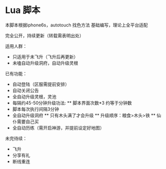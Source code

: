# Lua 脚本
本脚本根据iphone6s，autotouch 找色方法 基础编写，理论上全平台适配  

完全公开，持续更新（转载需表明出处） 

适用人群： 
* 只适用于未飞升（飞升后再更新）
* 未嗑自动升级洞府，自动升级灵根

已有功能：
* 自动登陆（区服需提前安排）
* 自动关闭公告
* 全自动升级灵根，灵池
* 每隔约45-50分钟升级功法:
** 脚本界面次数*3 约等于分钟数
* 脚本每次执行间隔3分钟
* 全自动升级洞府
** 只有木头满了才会升级
** 升级顺序：粮食>木头>铁
** 仙仆需要自己买
* 全自动历练（需开启神游，并提前设定好地图）

未完待续：
* 飞升
* 分享有礼
* 断线重连



